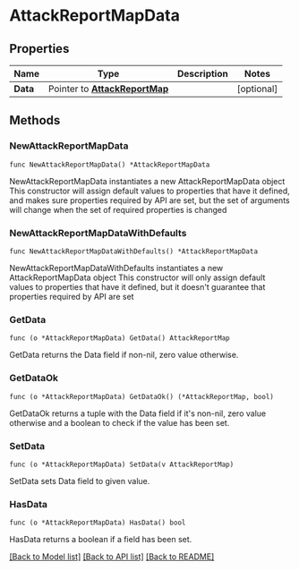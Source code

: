 # AttackReportMapData

## Properties

Name | Type | Description | Notes
------------ | ------------- | ------------- | -------------
**Data** | Pointer to [**AttackReportMap**](AttackReportMap.md) |  | [optional] 

## Methods

### NewAttackReportMapData

`func NewAttackReportMapData() *AttackReportMapData`

NewAttackReportMapData instantiates a new AttackReportMapData object
This constructor will assign default values to properties that have it defined,
and makes sure properties required by API are set, but the set of arguments
will change when the set of required properties is changed

### NewAttackReportMapDataWithDefaults

`func NewAttackReportMapDataWithDefaults() *AttackReportMapData`

NewAttackReportMapDataWithDefaults instantiates a new AttackReportMapData object
This constructor will only assign default values to properties that have it defined,
but it doesn't guarantee that properties required by API are set

### GetData

`func (o *AttackReportMapData) GetData() AttackReportMap`

GetData returns the Data field if non-nil, zero value otherwise.

### GetDataOk

`func (o *AttackReportMapData) GetDataOk() (*AttackReportMap, bool)`

GetDataOk returns a tuple with the Data field if it's non-nil, zero value otherwise
and a boolean to check if the value has been set.

### SetData

`func (o *AttackReportMapData) SetData(v AttackReportMap)`

SetData sets Data field to given value.

### HasData

`func (o *AttackReportMapData) HasData() bool`

HasData returns a boolean if a field has been set.


[[Back to Model list]](HOW-TO.md#documentation-for-models) [[Back to API list]](HOW-TO.md#documentation-for-api-endpoints) [[Back to README]](HOW-TO.md)


